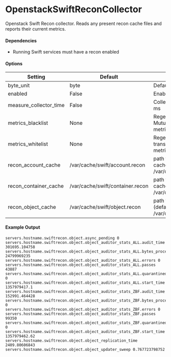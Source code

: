 <!--This file was generated from the python source
Please edit the source to make changes
-->
OpenstackSwiftReconCollector
=====

Openstack Swift Recon collector. Reads any present recon cache files and
reports their current metrics.

#### Dependencies

 * Running Swift services must have a recon enabled


#### Options

Setting | Default | Description | Type
--------|---------|-------------|-----
byte_unit | byte | Default numeric output(s) | str
enabled | False | Enable collecting these metrics | bool
measure_collector_time | False | Collect the collector run time in ms | bool
metrics_blacklist | None | Regex to match metrics to block. Mutually exclusive with metrics_whitelist | NoneType
metrics_whitelist | None | Regex to match metrics to transmit. Mutually exclusive with metrics_blacklist | NoneType
recon_account_cache | /var/cache/swift/account.recon | path to swift recon account cache (default /var/cache/swift/account.recon) | str
recon_container_cache | /var/cache/swift/container.recon | path to swift recon container cache (default /var/cache/swift/container.recon) | str
recon_object_cache | /var/cache/swift/object.recon | path to swift recon object cache (default /var/cache/swift/object.recon) | str

#### Example Output

```
servers.hostname.swiftrecon.object.async_pending 0
servers.hostname.swiftrecon.object.object_auditor_stats_ALL.audit_time 301695.104758
servers.hostname.swiftrecon.object.object_auditor_stats_ALL.bytes_processed 24799969235
servers.hostname.swiftrecon.object.object_auditor_stats_ALL.errors 0
servers.hostname.swiftrecon.object.object_auditor_stats_ALL.passes 43887
servers.hostname.swiftrecon.object.object_auditor_stats_ALL.quarantined 0
servers.hostname.swiftrecon.object.object_auditor_stats_ALL.start_time 1357979417.1
servers.hostname.swiftrecon.object.object_auditor_stats_ZBF.audit_time 152991.464428
servers.hostname.swiftrecon.object.object_auditor_stats_ZBF.bytes_processed 0
servers.hostname.swiftrecon.object.object_auditor_stats_ZBF.errors 0
servers.hostname.swiftrecon.object.object_auditor_stats_ZBF.passes 99350
servers.hostname.swiftrecon.object.object_auditor_stats_ZBF.quarantined 0
servers.hostname.swiftrecon.object.object_auditor_stats_ZBF.start_time 1357979462.62
servers.hostname.swiftrecon.object.object_replication_time 2409.80606843
servers.hostname.swiftrecon.object.object_updater_sweep 0.767723798752
```

